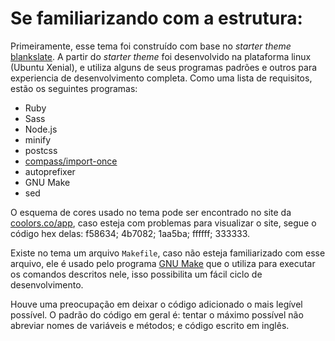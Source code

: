 # Se familiarizando com a estrutura:
Primeiramente, esse tema foi construído com base no _starter theme_ [blankslate](https://github.com/tidythemes/blankslate). A partir do _starter theme_ foi desenvolvido na plataforma linux (Ubuntu Xenial), e utiliza alguns de seus programas padrões e outros para experiencia de desenvolvimento completa. Como uma lista de requisitos, estão os seguintes programas:

- Ruby
- Sass
- Node.js
- minify
- postcss
- [compass/import-once](https://github.com/Compass/compass/blob/master/import-once/README.md)
- autoprefixer
- GNU Make
- sed

O esquema de cores usado no tema pode ser encontrado no site da [coolors.co/app](https://coolors.co/f58634-4b7082-1aa5ba-ffffff-333333), caso esteja com problemas para visualizar o site, segue o código hex delas: f58634; 4b7082; 1aa5ba; ffffff; 333333.

Existe no tema um arquivo `Makefile`, caso não esteja familiarizado com esse arquivo, ele é usado pelo programa [GNU Make](https://www.gnu.org/software/make/) que o utiliza para executar os comandos descritos nele, isso possibilita um fácil ciclo de desenvolvimento.

Houve uma preocupação em deixar o código adicionado o mais legível possível. O padrão do código em geral é: tentar o máximo possível não abreviar nomes de variáveis e métodos; e código escrito em inglês.
